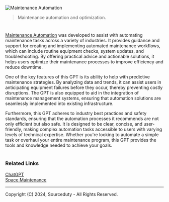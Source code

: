 ![Maintenance Automation](https://github.com/user-attachments/assets/02e68494-76a9-4f3e-b38d-e4b29bdd3da6)

> Maintenance automation and optimization.

#

[Maintenance Automation](https://chatgpt.com/g/g-aYndjM4kw-maintenance-automation) was developed to assist with automating maintenance tasks across a variety of industries. It provides guidance and support for creating and implementing automated maintenance workflows, which can include routine equipment checks, system updates, and troubleshooting. By offering practical advice and actionable solutions, it helps users optimize their maintenance processes to improve efficiency and reduce downtime.

One of the key features of this GPT is its ability to help with predictive maintenance strategies. By analyzing data and trends, it can assist users in anticipating equipment failures before they occur, thereby preventing costly disruptions. The GPT is also equipped to aid in the integration of maintenance management systems, ensuring that automation solutions are seamlessly implemented into existing infrastructure.

Furthermore, this GPT adheres to industry best practices and safety standards, ensuring that the automation processes it recommends are not only efficient but also safe. It is designed to be clear, concise, and user-friendly, making complex automation tasks accessible to users with varying levels of technical expertise. Whether you're looking to automate a simple task or overhaul your entire maintenance program, this GPT provides the tools and knowledge needed to achieve your goals.

#
### Related Links

[ChatGPT](https://github.com/sourceduty/ChatGPT)
<br>
[Space Maintenance](https://github.com/sourceduty/Space_Maintenance)

***
Copyright (C) 2024, Sourceduty - All Rights Reserved.
